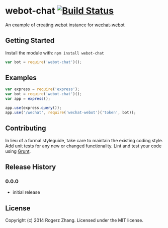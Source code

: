 # webot-chat [![Build Status](https://secure.travis-ci.org/rogerz/webot-chat.png?branch=master)](http://travis-ci.org/rogerz/webot-chat)

An example of creating [webot](https://github.com/rogerz/webot) instance for [wechat-webot](https://github.com/rogerz/wechat-webot)

## Getting Started
Install the module with: `npm install webot-chat`

```javascript
var bot = require('webot-chat')();
```

## Examples

```javascript
var express = require('express');
var bot = require('webot-chat')();
var app = express();

app.use(express.query());
app.use('/wechat', require('wechat-webot')('token', bot));
```

## Contributing
In lieu of a formal styleguide, take care to maintain the existing coding style. Add unit tests for any new or changed functionality. Lint and test your code using [Grunt](http://gruntjs.com/).

## Release History

### 0.0.0

* initial release

## License
Copyright (c) 2014 Rogerz Zhang. Licensed under the MIT license.
